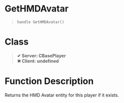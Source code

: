 # GetHMDAvatar
> `handle GetHMDAvatar()`
# Class
> __✔ Server: CBasePlayer__  
> __✖ Client: undefined__  
# Function Description
Returns the HMD Avatar entity for this player if it exists.
